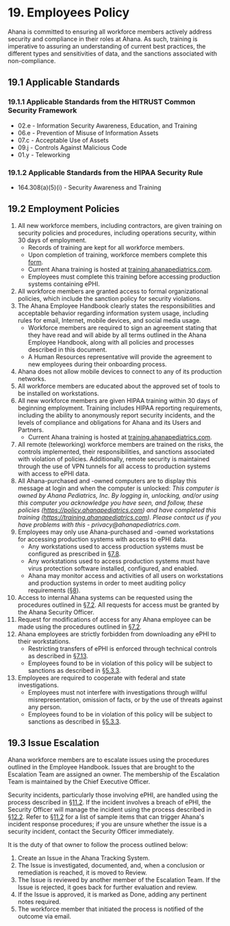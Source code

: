 # 19. Employees Policy

Ahana is committed to ensuring all workforce members actively address security and compliance in their roles at Ahana. As such, training is imperative to assuring an understanding of current best practices, the different types and sensitivities of data, and the sanctions associated with non-compliance.

## 19.1 Applicable Standards

### 19.1.1 Applicable Standards from the HITRUST Common Security Framework

- 02.e - Information Security Awareness, Education, and Training
- 06.e - Prevention of Misuse of Information Assets
- 07.c - Acceptable Use of Assets
- 09.j - Controls Against Malicious Code
- 01.y - Teleworking

### 19.1.2 Applicable Standards from the HIPAA Security Rule

- 164.308(a)(5)(i) - Security Awareness and Training

## 19.2 Employment Policies

1. All new workforce members, including contractors, are given training on security policies and procedures, including operations security, within 30 days of employment.
   - Records of training are kept for all workforce members.
   - Upon completion of training, workforce members complete this [form](https://docs.google.com/a/catalyze.io/forms/d/1bmEK3TidACj6ForBqGMaINPjIckv9ht28rtkGEQsBGs/viewform?usp=send_form).
   - Current Ahana training is hosted at [training.ahanapediatrics.com](https://training.ahanapediatrics.com/).
   - Employees must complete this training before accessing production systems containing ePHI.
2. All workforce members are granted access to formal organizational policies, which include the sanction policy for security violations.
3. The Ahana Employee Handbook clearly states the responsibilities and acceptable behavior regarding information system usage, including rules for email, Internet, mobile devices, and social media usage.
   - Workforce members are required to sign an agreement stating that they have read and will abide by all terms outlined in the Ahana Employee Handbook, along with all policies and processes described in this document.
   - A Human Resources representative will provide the agreement to new employees during their onboarding process.
4. Ahana does not allow mobile devices to connect to any of its production networks.
5. All workforce members are educated about the approved set of tools to be installed on workstations.
6. All new workforce members are given HIPAA training within 30 days of beginning employment. Training includes HIPAA reporting requirements, including the ability to anonymously report security incidents, and the levels of compliance and obligations for Ahana and its Users and Partners.
   - Current Ahana training is hosted at [training.ahanapediatrics.com](https://training.ahanapediatrics.com/).
7. All remote (teleworking) workforce members are trained on the risks, the controls implemented, their responsibilities, and sanctions associated with violation of policies. Additionally, remote security is maintained through the use of VPN tunnels for all access to production systems with access to ePHI data.
8. All Ahana-purchased and -owned computers are to display this message at login and when the computer is unlocked: _This computer is owned by Ahana Pediatrics, Inc. By logging in, unlocking, and/or using this computer you acknowledge you have seen, and follow, these policies (https://policy.ahanapediatrics.com) and have completed this training (https://training.ahanapediatrics.com). Please contact us if you have problems with this - privacy@ahanapediatrics.com_.
9. Employees may only use Ahana-purchased and -owned workstations for accessing production systems with access to ePHI data.
   - Any workstations used to access production systems must be configured as prescribed in [§7.8](#7.8-employee-workstation-use).
   - Any workstations used to access production systems must have virus protection software installed, configured, and enabled.
   - Ahana may monitor access and activities of all users on workstations and production systems in order to meet auditing policy requirements ([§8](#8-auditing-policy)).
10. Access to internal Ahana systems can be requested using the procedures outlined in [§7.2](#7.2-access-establishment-and-modification). All requests for access must be granted by the Ahana Security Officer.
11. Request for modifications of access for any Ahana employee can be made using the procedures outlined in [§7.2](#7.2-access-establishment-and-modification).
12. Ahana employees are strictly forbidden from downloading any ePHI to their workstations.
    - Restricting transfers of ePHI is enforced through technical controls as described in [§7.13](#7.13-access-to-ephi).
    - Employees found to be in violation of this policy will be subject to sanctions as described in [§5.3.3](#5.3-security-officer).
13. Employees are required to cooperate with federal and state investigations.
    - Employees must not interfere with investigations through willful misrepresentation, omission of facts, or by the use of threats against any person.
    - Employees found to be in violation of this policy will be subject to sanctions as described in [§5.3.3](#5.3-security-officer).

## 19.3 Issue Escalation

Ahana workforce members are to escalate issues using the procedures outlined in the Employee Handbook. Issues that are brought to the Escalation Team are assigned an owner. The membership of the Escalation Team is maintained by the Chief Executive Officer.

Security incidents, particularly those involving ePHI, are handled using the process described in [§11.2](#11.2-incident-management-policies). If the incident involves a breach of ePHI, the Security Officer will manage the incident using the process described in [§12.2](#12.2-ahana-breach-policy). Refer to [§11.2](#11.2-incident-management-policies) for a list of sample items that can trigger Ahana's incident response procedures; if you are unsure whether the issue is a security incident, contact the Security Officer immediately.

It is the duty of that owner to follow the process outlined below:

1. Create an Issue in the Ahana Tracking System.
2. The Issue is investigated, documented, and, when a conclusion or remediation is reached, it is moved to Review.
3. The Issue is reviewed by another member of the Escalation Team. If the Issue is rejected, it goes back for further evaluation and review.
4. If the Issue is approved, it is marked as Done, adding any pertinent notes required.
5. The workforce member that initiated the process is notified of the outcome via email.
